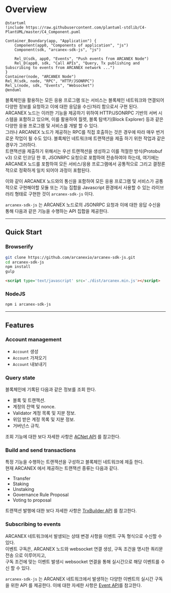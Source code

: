 # Overview

```plantuml
@startuml
!include https://raw.githubusercontent.com/plantuml-stdlib/C4-PlantUML/master/C4_Component.puml

Container_Boundary(app, "Application") {
    Component(app0, "Components of application", "js")
    Component(sdk, "arcanex-sdk-js", "js")

    Rel_U(sdk, app0, "Events", "Push events from ARCANEX Node")
    Rel_D(app0, sdk, "Call APIs", "Query, Tx publishing and Subscribing to events from ARCANEX network ...")
}
Container(node, "ARCANEX Node")
Rel_R(sdk, node, "RPC", "HTTP/JSONRPC")
Rel_L(node, sdk, "Events", "Websocket")
@enduml
```

블록체인을 활용하는 모든 응용 프로그램 또는 서비스는 블록체인 네트워크와 연결되어 다양한 정보를 요청하고 이에 대한 응답을 수신/처리 함으로서 구현 된다.  
ARCANEX 노드는 이러한 기능을 제공하기 위하여 HTTP/JSONRPC 기반의 서버 시스템을 포함하고 있으며, 
이를 활용하여 월렛, 블록 탐색기(Block Explorer) 등과 같은 다양한 응용 프로그램 및 서비스를 개발 할 수 있다.  
그러나 ARCANEX 노드가 제공하는 RPC를 직접 호출하는 것은 경우에 따라 매우 번거로운 작업이 될 수도 있다. 
블록체인 네트워크에 트랜잭션을 제출 하기 위한 작업과 같은 경우가 그러하다.    
트랜잭션을 제출하기 위해서는 우선 트랜잭션을 생성하고 이를 적절한 방식(Protobuf v3) 으로 인코딩 한 후, JSONRPC 요청으로 포함하여 전송하여야 하는데,
여기에는 ARCANEX 노드를 포함하여 모든 서비스/응용 프로그램에서 공통적으로 그리고 결정론적으로 정확하게 일치 되어야 과정이 포함된다.

이와 같이 ARCANEX 노드와의 통신을 포함하여 모든 응용 프로그램 및 서비스가 공통적으로 구현해야할 모듈 또는 기능 집합을
Javascript 환경에서 사용할 수 있는 라이브러리 형태로 구현한 것이 `arcanex-sdk-js` 이다.

`arcanex-sdk-js` 는 ARCANEX 노드로의 JSONRPC 요청과 이에 대한 응답 수신을 통해 다음과 같은 기능을 수행하는 API 집합을 제공한다.

---

## Quick Start

### Browserify

```bash
git clone https://github.com/arcanexio/arcanex-sdk-js.git
cd arcanex-sdk-js
npm install
gulp
```

```html
<script type='text/javascript' src='./dist/arcanex.min.js'></script>
```

### NodeJS

```bash
npm i arcanex-sdk-js
```

---

## Features

### Account management

- `Account` 생성
- `Account` 가져오기
- `Account` 내보내기

### Query state
블록체인에 기록된 다음과 같은 정보를 조회 한다.

- 블록 및 트랜잭션.
- 계정의 잔액 및 nonce.
- Validator 계정 목록 및 지분 정보.
- 위임 받은 계정 목록 및 지분 정보.
- 거버넌스 규칙.

조회 기능에 대한 보다 자세한 사항은 [ACNet API](api/acnrpc.md) 를 참고한다.

### Build and send transactions

특정 기능을 수행하는 트랜잭션을 구성하고 블록체인 네트워크에 제출 한다.  
현재 ARCANEX 에서 제공하는 트랜잭션 종류는 다음과 같다.

- Transfer
- Staking
- Unstaking
- Governance Rule Proposal
- Voting to proposal

트랜잭션 발행에 대한 보다 자세한 사항은 [TrxBuilder API](api/trxbuilder.md) 를 참고한다.

### Subscribing to events

ARCANEX 네트워크에서 발생되는 상태 변경 사항을 이벤트 구독 형식으로 수신할 수 있다.  
이벤트 구독은, ARCANEX 노드와 websocket 연결 생성, 구독 조건을 명시한 쿼리문 전송 으로 이루어지고,  
구독 조건에 맞는 이벤트 발생시 websocket 연결을 통해 실시간으로 해당 이벤트를 수신 할 수 있다.  

`arcanex-sdk-js` 는 ARCANEX 네트워크에서 발생하는 다양한 이벤트의 실시간 구독을 위한 API 를 제공한다.
이에 대한 자세한 사항은 [Event API](api/subscriber.md)를 참고한다.
